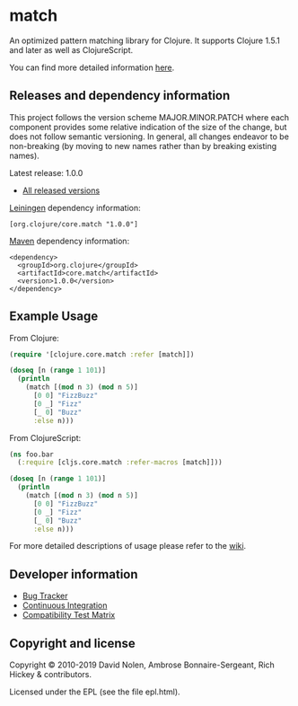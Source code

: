 match
====

An optimized pattern matching library for Clojure. It supports Clojure
1.5.1 and later as well as ClojureScript.

You can find more detailed information
[here](https://github.com/clojure/core.match/wiki/Overview).

Releases and dependency information
----

This project follows the version scheme MAJOR.MINOR.PATCH where each component provides some relative indication of the size of the change, but does not follow semantic versioning. In general, all changes endeavor to be non-breaking (by moving to new names rather than by breaking existing names).

Latest release: 1.0.0

* [All released versions](http://search.maven.org/#search%7Cgav%7C1%7Cg%3A%22org.clojure%22%20AND%20a%3A%22core.match%22)

[Leiningen](http://github.com/technomancy/leiningen/) dependency information:

```
[org.clojure/core.match "1.0.0"]
```

[Maven](http://maven.apache.org) dependency information:

```
<dependency>
  <groupId>org.clojure</groupId>
  <artifactId>core.match</artifactId>
  <version>1.0.0</version>
</dependency>
```

Example Usage
----

From Clojure:

```clojure
(require '[clojure.core.match :refer [match]])

(doseq [n (range 1 101)]
  (println
    (match [(mod n 3) (mod n 5)]
      [0 0] "FizzBuzz"
      [0 _] "Fizz"
      [_ 0] "Buzz"
      :else n)))
```

From ClojureScript:

```clojure
(ns foo.bar
  (:require [cljs.core.match :refer-macros [match]]))

(doseq [n (range 1 101)]
  (println
    (match [(mod n 3) (mod n 5)]
      [0 0] "FizzBuzz"
      [0 _] "Fizz"
      [_ 0] "Buzz"
      :else n)))
```

For more detailed descriptions of usage please refer to the
[wiki](http://github.com/clojure/core.match/wiki).

Developer information
----

* [Bug Tracker](http://dev.clojure.org/jira/browse/MATCH)
* [Continuous Integration](http://build.clojure.org/job/core.match/)
* [Compatibility Test Matrix](http://build.clojure.org/job/core.match-test-matrix/)

Copyright and license
----

Copyright © 2010-2019 David Nolen, Ambrose Bonnaire-Sergeant, Rich
Hickey & contributors.

Licensed under the EPL (see the file epl.html).
